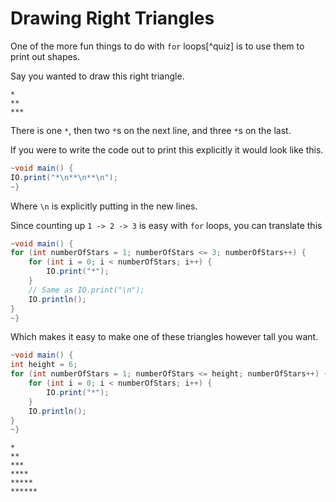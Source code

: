 # Drawing Right Triangles

One of the more fun things to do with `for` loops[^quiz] is to use them to print out shapes.

Say you wanted to draw this right triangle.

```
*
**
***
```

There is one `*`, then two `*`s on the next line, and three `*`s on the last.

If you were to write the code out to print this explicitly it would look like this.

```java
~void main() {
IO.print("*\n**\n**\n");
~}
```

Where `\n` is explicitly putting in the new lines.

Since counting up `1 -> 2 -> 3` is easy with `for` loops, you can translate this

```java
~void main() {
for (int numberOfStars = 1; numberOfStars <= 3; numberOfStars++) {
    for (int i = 0; i < numberOfStars; i++) {
        IO.print("*");
    }
    // Same as IO.print("\n");
    IO.println();
}
~}
```

Which makes it easy to make one of these triangles however tall you want.

```java
~void main() {
int height = 6;
for (int numberOfStars = 1; numberOfStars <= height; numberOfStars++) {
    for (int i = 0; i < numberOfStars; i++) {
        IO.print("*");
    }
    IO.println();
}
~}
```

```
*
**
***
****
*****
******
```
